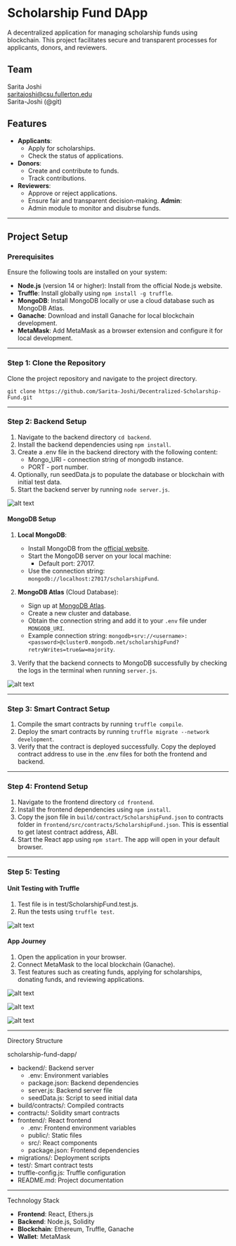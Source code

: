 Scholarship Fund DApp
====================

A decentralized application for managing scholarship funds using blockchain. This project facilitates secure and transparent processes for applicants, donors, and reviewers.


Team
-------
Sarita Joshi\
saritajoshi@csu.fullerton.edu\
Sarita-Joshi (@git)


Features
--------

-   **Applicants**:
    -   Apply for scholarships.
    -   Check the status of applications.
-   **Donors**:
    -   Create and contribute to funds.
    -   Track contributions.
-   **Reviewers**:
    -   Approve or reject applications.
    -   Ensure fair and transparent decision-making.
    **Admin**:
    -   Admin module to monitor and disubrse funds.


* * * * *

Project Setup
-------------

### Prerequisites

Ensure the following tools are installed on your system:

-   **Node.js** (version 14 or higher): Install from the official Node.js website.
-   **Truffle**: Install globally using `npm install -g truffle`.
-   **MongoDB**: Install MongoDB locally or use a cloud database such as MongoDB Atlas.
-   **Ganache**: Download and install Ganache for local blockchain development.
-   **MetaMask**: Add MetaMask as a browser extension and configure it for local development.

* * * * *

### Step 1: Clone the Repository

Clone the project repository and navigate to the project directory.

```
git clone https://github.com/Sarita-Joshi/Decentralized-Scholarship-Fund.git
```

* * * * *

### Step 2: Backend Setup

1.  Navigate to the backend directory `cd backend`.
2.  Install the backend dependencies using `npm install`.
3.  Create a .env file in the backend directory with the following content:
    -   Mongo_URI - connection string of mongodb instance.
    -   PORT - port number.
4.  Optionally, run seedData.js to populate the database or blockchain with initial test data.
5.  Start the backend server by running `node server.js`.

![alt text](docs/image-1.png)

#### MongoDB Setup

1.  **Local MongoDB**:

    -   Install MongoDB from the [official website](https://www.mongodb.com/try/download/community).
    -   Start the MongoDB server on your local machine:
        -   Default port: 27017.
    -   Use the connection string: `mongodb://localhost:27017/scholarshipFund`.
2.  **MongoDB Atlas** (Cloud Database):

    -   Sign up at [MongoDB Atlas](https://www.mongodb.com/cloud/atlas).
    -   Create a new cluster and database.
    -   Obtain the connection string and add it to your `.env` file under `MONGODB_URI`.
    -   Example connection string: `mongodb+srv://<username>:<password>@cluster0.mongodb.net/scholarshipFund?retryWrites=true&w=majority`.
3.  Verify that the backend connects to MongoDB successfully by checking the logs in the terminal when running `server.js`.

![alt text](docs/image.png)

* * * * *

### Step 3: Smart Contract Setup

1.  Compile the smart contracts by running `truffle compile`.
2.  Deploy the smart contracts by running `truffle migrate --network development`.
3.  Verify that the contract is deployed successfully. Copy the deployed contract address to use in the .env files for both the frontend and backend.

* * * * *

### Step 4: Frontend Setup

1.  Navigate to the frontend directory `cd frontend`.
2.  Install the frontend dependencies using `npm install`.
3.  Copy the json file in `build/contract/ScholarshipFund.json` to contracts folder in `frontend/src/contracts/ScholarshipFund.json`. This is essential to get latest contract address, ABI.
4.  Start the React app using `npm start`. The app will open in your default browser.

* * * * *

### Step 5: Testing

#### Unit Testing with Truffle

1.  Test file is in test/ScholarshipFund.test.js.
2.  Run the tests using `truffle test`.

![alt text](docs/image-2.png)

#### App Journey

1.  Open the application in your browser.
2.  Connect MetaMask to the local blockchain (Ganache).
3.  Test features such as creating funds, applying for scholarships, donating funds, and reviewing applications.

![alt text](docs/image-3.png)

![alt text](docs/image-4.png)

![alt text](docs/image-5.png)

-------------------
Directory Structure

scholarship-fund-dapp/

-   backend/: Backend server
    -   .env: Environment variables
    -   package.json: Backend dependencies
    -   server.js: Backend server file
    -   seedData.js: Script to seed initial data
-   build/contracts/: Compiled contracts
-   contracts/: Solidity smart contracts
-   frontend/: React frontend
    -   .env: Frontend environment variables
    -   public/: Static files
    -   src/: React components
    -   package.json: Frontend dependencies
-   migrations/: Deployment scripts
-   test/: Smart contract tests
-   truffle-config.js: Truffle configuration
-   README.md: Project documentation

----------------
Technology Stack


-   **Frontend**: React, Ethers.js
-   **Backend**: Node.js, Solidity
-   **Blockchain**: Ethereum, Truffle, Ganache
-   **Wallet**: MetaMask


